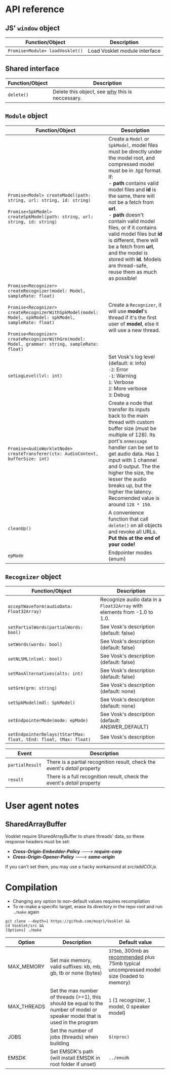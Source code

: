 # API reference
## JS' ```window``` object
| Function/Object | Description |
|---|---|
|```Promise<Module> loadVosklet()``` | Load Vosklet module interface |

## Shared interface
| Function/Object  | Description |
|---|---|
| ```delete()``` | Delete this object, see [why](https://emscripten.org/docs/getting_started/FAQ.html#what-does-exiting-the-runtime-mean-why-don-t-atexit-s-run) this is neccessary. |

## ```Module``` object 
| Function/Object | Description |
|---|---|
| ```Promise<Model> createModel(path: string, url: string, id: string)```<br><br>```Promise<SpkModel> createSpkModel(path: string, url: string, id: string)``` | Create a ```Model``` or ```SpkModel```, model files must be directly under the model root, and compressed model must be in .tgz format. If:<br>- **path** contains valid model files and **id** is the same, there will not be a fetch from **url**.<br>- **path** doesn't contain valid model files, or if it contains valid model files but **id** is different, there will be a fetch from **url**, and the model is stored with **id**. Models are thread-safe, reuse them as much as possible! |
| ```Promise<Recognizer> createRecognizer(model: Model, sampleRate: float)```<br><br>```Promise<Recognizer> createRecognizerWithSpkModel(model: Model, spkModel: spkModel, sampleRate: float)```<br><br>```Promise<Recognizer> createRecognizerWithGrm(model: Model, grammar: string, sampleRate: float)``` | Create a ```Recognizer```, it will use **model**'s thread if it's the first user of **model**, else it will use a new thread. |
| ```setLogLevel(lvl: int)``` | Set Vosk's log level (default: ```0```: Info) <br>```-2```: Error<br>```-1```: Warning<br>```1```: Verbose<br>```2```: More verbose<br>```3```: Debug |
| ```Promise<AudioWorkletNode> createTransferer(ctx: AudioContext, bufferSize: int)``` | Create a node that transfer its inputs back to the main thread with custom buffer size (must be multiple of 128). Its port's ```onmessage``` handler can be set to get audio data. Has 1 input with 1 channel and 0 output. The the higher the size, the lesser the audio breaks up, but the higher the latency. Recomended value is around ```128 * 150```. |
| ```cleanUp()``` | A convenience function that call ```delete()``` on all objects and revoke all URLs. **Put this at the end of your code!** |
| ```epMode``` | Endpointer modes (enum) | See Vosk's description |

## ```Recognizer``` object 
| Function/Object | Description |
|---|---|
| ```acceptWaveform(audioData: Float32Array)``` | Recognize audio data in a ```Float32Array``` with elements from -1.0 to 1.0. |
| ```setPartialWords(partialWords: bool)``` | See Vosk's description (default: false) |
| ```setWords(words: bool)``` | See Vosk's description (default: false) |
| ```setNLSML(nlsml: bool)``` | See Vosk's description (default: false) |
| ```setMaxAlternatives(alts: int)``` | See Vosk's description (default: false) |
| ```setGrm(grm: string)``` | See Vosk's description (default: none) |
| ```setSpkModel(mdl: SpkModel)``` | See Vosk's description (default: none) |
| ```setEndpointerMode(mode: epMode)``` | See Vosk's description (default: ANSWER_DEFAULT) |
| ```setEndpointerDelays(tStartMax: float, tEnd: float, tMax: float)``` | See Vosk's description | 

| Event | Description |
|---|---|
| ```partialResult``` | There is a partial recognition result, check the event's *detail* property |
| ```result``` | There is a full recognition result, check the event's *detail* property |

# User agent notes
## SharedArrayBuffer
Vosklet require SharedArrayBuffer to share threads' data, so these response headers must be set:
- ***Cross-Origin-Embedder-Policy*** ---> ***require-corp***
- ***Cross-Origin-Opener-Policy*** ---> ***same-origin***

If you can't set them, you may use a hacky workaround at *src/addCOI.js*.

# Compilation
- Changing any option to non-default values requires recompilation
- To re-make a specific target, erase its directory in the repo root and run ```./make``` again
```
git clone --depth=1 https://github.com/msqr1/Vosklet &&
cd Vosklet/src &&
[Options] ./make
```
| Option | Description | Default value |
|---|---|---|
| MAX_MEMORY | Set max memory, valid suffixes: kb, mb, gb, tb or none (bytes) | ```375mb```, 300mb as [recommended](https://alphacephei.com/vosk/models) plus 75mb typical uncompressed model size (loaded to memory) |
| MAX_THREADS | Set the max number of threads (>=1), this should be equal to the number of model or speaker model that is used in the program | ```1``` (1 recognizer, 1 model, 0 speaker model) |
| JOBS | Set the number of jobs (threads) when building | ```$(nproc)```   |
| EMSDK | Set EMSDK's path (will install EMSDK in root folder if unset) | ```../emsdk``` |
